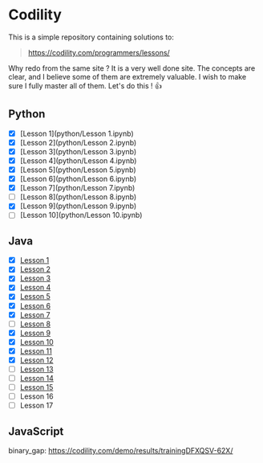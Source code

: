 # Codility 
This is a simple repository containing solutions to:
> https://codility.com/programmers/lessons/ 

Why redo from the same site ? It is a very well done site. The concepts are clear, and I believe some of them are extremely valuable.
I wish to make sure I fully master all of them.
Let's do this ! :+1:

## Python
- [x] [Lesson 1](python/Lesson 1.ipynb)
- [x] [Lesson 2](python/Lesson 2.ipynb)
- [x] [Lesson 3](python/Lesson 3.ipynb)
- [x] [Lesson 4](python/Lesson 4.ipynb)
- [x] [Lesson 5](python/Lesson 5.ipynb)
- [x] [Lesson 6](python/Lesson 6.ipynb)
- [x] [Lesson 7](python/Lesson 7.ipynb)
- [ ] [Lesson 8](python/Lesson 8.ipynb)
- [x] [Lesson 9](python/Lesson 9.ipynb)
- [ ] [Lesson 10](python/Lesson 10.ipynb)

## Java
- [x] [Lesson 1](java/src/Lesson_01_03/)
- [x] [Lesson 2](java/src/Lesson_01_03/)
- [x] [Lesson 3](java/src/Lesson_01_03/)
- [x] [Lesson 4](java/src/Lesson_04)
- [x] [Lesson 5](java/src/Lesson_05)
- [x] [Lesson 6](java/src/Lesson_06)
- [x] [Lesson 7](java/src/Lesson_07)
- [ ] [Lesson 8](java/src/Lesson_08)
- [x] [Lesson 9](java/src/Lesson_09)
- [x] [Lesson 10](java/src/Lesson_10)
- [x] [Lesson 11](java/src/Lesson_11)
- [x] [Lesson 12](java/src/Lesson_12)
- [ ] [Lesson 13](java/src/Lesson_13)
- [ ] [Lesson 14](java/src/Lesson_14)
- [ ] [Lesson 15](java/src/Lesson_15)
- [ ] Lesson 16
- [ ] Lesson 17

## JavaScript
binary_gap: https://codility.com/demo/results/trainingDFXQSV-62X/